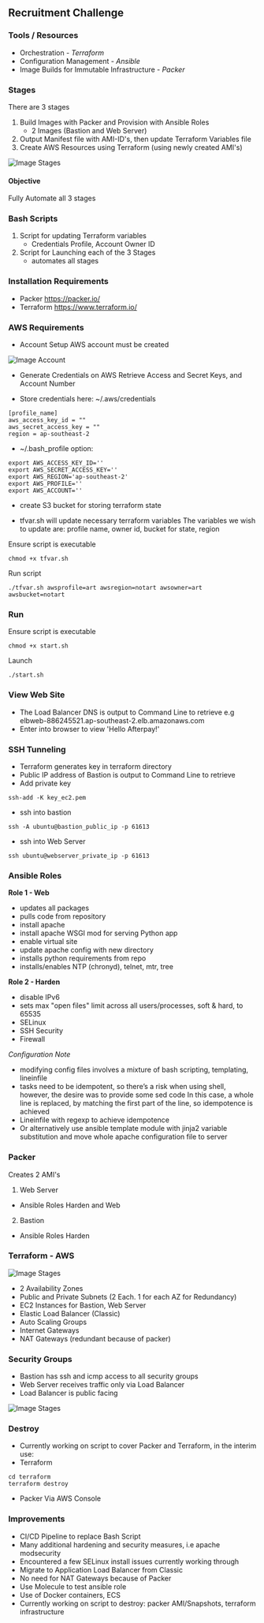 
## Recruitment Challenge

### Tools / Resources
- Orchestration - *Terraform*
- Configuration Management - *Ansible*
- Image Builds for Immutable Infrastructure - *Packer*

### Stages
There are 3 stages
1) Build Images with Packer and Provision with Ansible Roles
   - 2 Images (Bastion and Web Server)
2) Output Manifest file with AMI-ID's, then update Terraform Variables file
3) Create AWS Resources using Terraform (using newly created AMI's)

![Image Stages](https://github.com/mymatt/Coding-Challenge/blob/master/images/AfterPay_workflow.png)

#### Objective
Fully Automate all 3 stages

### Bash Scripts
1) Script for updating Terraform variables
   - Credentials Profile, Account Owner ID
2) Script for Launching each of the 3 Stages
   - automates all stages

### Installation Requirements
- Packer https://packer.io/
- Terraform https://www.terraform.io/

### AWS Requirements
- Account Setup
AWS account must be created

![Image Account](https://github.com/mymatt/Coding-Challenge/blob/master/images/afterpay_account.png)

- Generate Credentials on AWS
Retrieve Access and Secret Keys, and Account Number

- Store credentials here: ~/.aws/credentials
```
[profile_name]
aws_access_key_id = ""
aws_secret_access_key = ""
region = ap-southeast-2
```
- ~/.bash_profile option:
```
export AWS_ACCESS_KEY_ID=''
export AWS_SECRET_ACCESS_KEY=''
export AWS_REGION='ap-southeast-2'
export AWS_PROFILE=''
export AWS_ACCOUNT=''
```
- create S3 bucket for storing terraform state

- tfvar.sh will update necessary terraform variables
The variables we wish to update are: profile name, owner id, bucket for state, region

Ensure script is executable
```
chmod +x tfvar.sh
```
Run script
```
./tfvar.sh awsprofile=art awsregion=notart awsowner=art awsbucket=notart
```

### Run
Ensure script is executable
```
chmod +x start.sh
```
Launch
```
./start.sh
```

### View Web Site
- The Load Balancer DNS is output to Command Line to retrieve e.g elbweb-886245521.ap-southeast-2.elb.amazonaws.com
- Enter into browser to view 'Hello Afterpay!'

### SSH Tunneling 
- Terraform generates key in terraform directory
- Public IP address of Bastion is output to Command Line to retrieve
- Add private key
```
ssh-add -K key_ec2.pem
```
- ssh into bastion
```
ssh -A ubuntu@bastion_public_ip -p 61613
```
- ssh into Web Server
```
ssh ubuntu@webserver_private_ip -p 61613
```

### Ansible Roles
**Role 1 - Web**
- updates all packages
- pulls code from repository
- install apache
- install apache WSGI mod for serving Python app
- enable virtual site
- update apache config with new directory
- installs python requirements from repo
- installs/enables NTP (chronyd), telnet, mtr, tree

**Role 2 - Harden**
- disable IPv6
- sets max "open files" limit across all users/processes, soft & hard, to 65535
- SELinux
- SSH Security
- Firewall

*Configuration Note*
- modifying config files involves a mixture of bash scripting, templating, lineinfile
- tasks need to be idempotent, so there’s a risk when using shell, however, the desire was to provide some sed code
  In this case, a whole line is replaced, by matching the first part of the line, so idempotence is achieved
- Lineinfile with regexp to achieve idempotence
- Or alternatively use ansible template module with jinja2 variable substitution and move whole apache configuration file to server

### Packer
Creates 2 AMI's
1. Web Server
- Ansible Roles Harden and Web

2. Bastion
- Ansible Roles Harden

### Terraform - AWS

![Image Stages](https://github.com/mymatt/Coding-Challenge/blob/master/images/AfterPay_aws.png)

- 2 Availability Zones
- Public and Private Subnets (2 Each. 1 for each AZ for Redundancy)
- EC2 Instances for Bastion, Web Server
- Elastic Load Balancer (Classic)
- Auto Scaling Groups
- Internet Gateways
- NAT Gateways (redundant because of packer)

### Security Groups
- Bastion has ssh and icmp access to all security groups
- Web Server receives traffic only via Load Balancer
- Load Balancer is public facing

![Image Stages](https://github.com/mymatt/Coding-Challenge/blob/master/images/AfterPay_sec.png)

### Destroy
- Currently working on script to cover Packer and Terraform, in the interim use:
- Terraform
```
cd terraform
terraform destroy
```
- Packer
Via AWS Console

### Improvements
- CI/CD Pipeline to replace Bash Script
- Many additional hardening and security measures, i.e apache modsecurity
- Encountered a few SELinux install issues currently working through
- Migrate to Application Load Balancer from Classic
- No need for NAT Gateways because of Packer
- Use Molecule to test ansible role
- Use of Docker containers, ECS
- Currently working on script to destroy: packer AMI/Snapshots, terraform infrastructure
